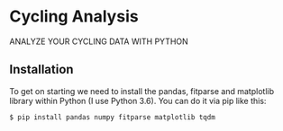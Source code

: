 # Cycling Analysis
ANALYZE YOUR CYCLING DATA WITH PYTHON

## Installation
To get on starting we need to install the pandas, fitparse and matplotlib library within Python (I use Python 3.6). You can do it via pip like this:

```$ pip install pandas numpy fitparse matplotlib tqdm```
